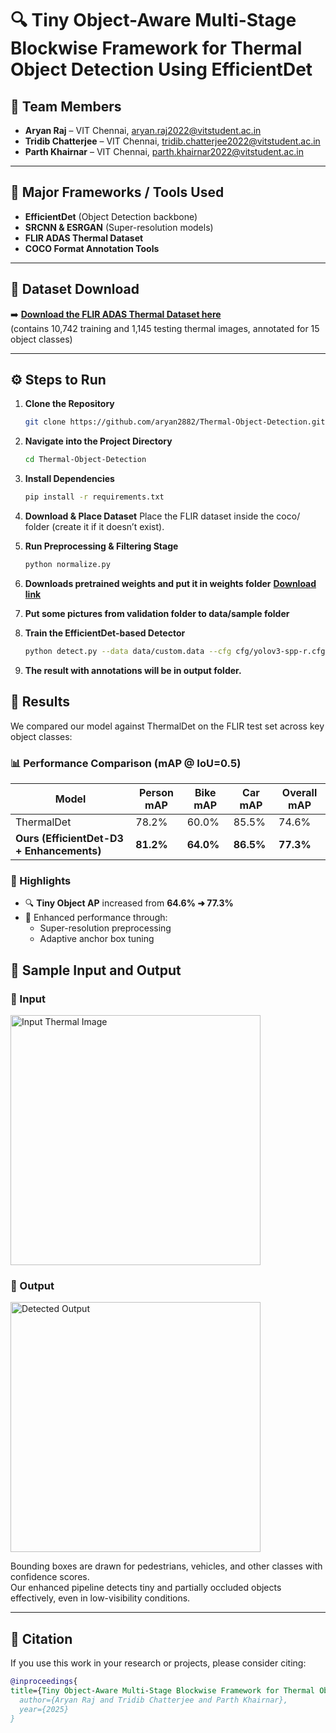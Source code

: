 # 🔍 Tiny Object-Aware Multi-Stage Blockwise Framework for Thermal Object Detection Using EfficientDet

## 👥 Team Members
- **Aryan Raj** – VIT Chennai, aryan.raj2022@vitstudent.ac.in  
- **Tridib Chatterjee** – VIT Chennai, tridib.chatterjee2022@vitstudent.ac.in  
- **Parth Khairnar** – VIT Chennai, parth.khairnar2022@vitstudent.ac.in  

---

## 🧰 Major Frameworks / Tools Used 
- **EfficientDet** (Object Detection backbone)  
- **SRCNN & ESRGAN** (Super-resolution models)  
- **FLIR ADAS Thermal Dataset**  
- **COCO Format Annotation Tools**  

---

## 📂 Dataset Download
➡️ **[Download the FLIR ADAS Thermal Dataset here](https://adas-dataset-v2.flirconservator.com/#downloadguide)**  
(contains 10,742 training and 1,145 testing thermal images, annotated for 15 object classes)


---

## ⚙️ Steps to Run

1. **Clone the Repository**  
   ```bash
   git clone https://github.com/aryan2882/Thermal-Object-Detection.git

2. **Navigate into the Project Directory**  
   ```bash
   cd Thermal-Object-Detection
3. **Install Dependencies**

   ```bash
   pip install -r requirements.txt
4. **Download & Place Dataset**
   Place the FLIR dataset inside the coco/ folder (create it if it doesn’t exist).

5. **Run Preprocessing & Filtering Stage**

   ```bash
   python normalize.py

6. **Downloads pretrained weights and put it in weights folder**
   **[Download link](https://drive.google.com/drive/folders/1_KQM_ZiAGLuCRBtYWQUJVgA9wQ2gOPo_?usp=sharing)**

7. **Put some pictures from validation folder to data/sample folder**
   
8. **Train the EfficientDet-based Detector**

  
   ```bash
   python detect.py --data data/custom.data --cfg cfg/yolov3-spp-r.cfg --weights weights/best.pt

9. **The result with annotations will be in output folder.**

## 🧪 **Results**

We compared our model against ThermalDet on the FLIR test set across key object classes:

### 📊 Performance Comparison (mAP @ IoU=0.5)

| Model                                     | Person mAP   | Bike mAP   | Car mAP   | Overall mAP   |
|-------------------------------------------|--------------|------------|-----------|---------------|
| ThermalDet                                | 78.2%        | 60.0%      | 85.5%     | 74.6%         |
| **Ours (EfficientDet-D3 + Enhancements)** | **81.2%**    | **64.0%**  | **86.5%** | **77.3%**     |

### 🚀 Highlights
- 🔍 **Tiny Object AP** increased from **64.6% ➜ 77.3%**
- 🧠 Enhanced performance through:
  - Super-resolution preprocessing
  - Adaptive anchor box tuning




## 🔁 Sample Input and Output

### 🔹 Input
<img src="input.png" alt="Input Thermal Image" width="400"/>

### 🔸 Output
<img src="output.png" alt="Detected Output" width="400"/>

Bounding boxes are drawn for pedestrians, vehicles, and other classes with confidence scores.  
Our enhanced pipeline detects tiny and partially occluded objects effectively, even in low-visibility conditions.

---

## 📌 Citation

If you use this work in your research or projects, please consider citing:

```bibtex
@inproceedings{
title={Tiny Object-Aware Multi-Stage Blockwise Framework for Thermal Object Detection Using EfficientDet},
  author={Aryan Raj and Tridib Chatterjee and Parth Khairnar},
  year={2025}
}
